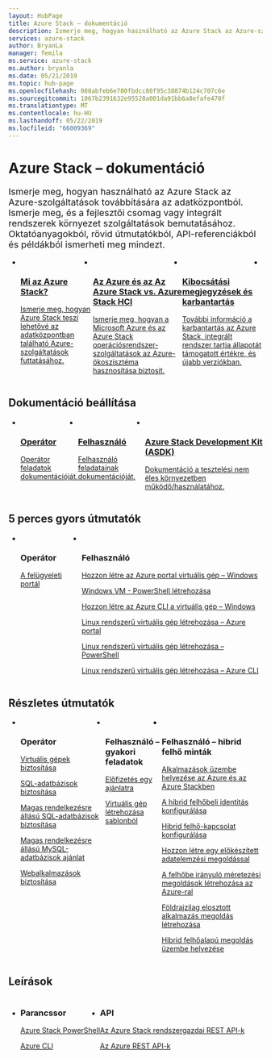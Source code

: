 ```yaml
---
layout: HubPage
title: Azure Stack – dokumentáció
description: Ismerje meg, hogyan használható az Azure Stack az Azure-szolgáltatások továbbítására az adatközpontból. Ismerje meg, és a fejlesztői csomag vagy integrált rendszerek környezet szolgáltatások bemutatásához. Az oktatóanyagok, gyors útmutatók, API-referenciák és példák bemutatják, hogyan használható az Azure Stack és az API-k.
services: azure-stack
author: BryanLa
manager: femila
ms.service: azure-stack
ms.author: bryanla
ms.date: 05/21/2019
ms.topic: hub-page
ms.openlocfilehash: 080abfeb6e780fbdcc80f95c38874b124c707c6e
ms.sourcegitcommit: 1067b2391632e95528a001da91bb6a8efafe470f
ms.translationtype: MT
ms.contentlocale: hu-HU
ms.lasthandoff: 05/22/2019
ms.locfileid: "66009369"
---
```

<div id="main" class="v2">
<h1>Azure Stack – dokumentáció</h1>
<p style="font-size: 1.12rem;margin-bottom: 1rem;">Ismerje meg, hogyan használható az Azure Stack az Azure-szolgáltatások továbbítására az adatközpontból. Ismerje meg, és a fejlesztői csomag vagy integrált rendszerek környezet szolgáltatások bemutatásához. Oktatóanyagokból, rövid útmutatókból, API-referenciákból és példákból ismerheti meg mindezt.</p>
<ul class="cardsY panelContent singlePanelContent" style="display:flex!important;">
        <li>
            <a href="/azure-stack/operator/azure-stack-overview">
                <div class="cardSize">
                    <div class="cardPadding">
                        <div class="card">
                            <div class="cardImageOuter">
                                <div class="cardImage">
                                    <img src="media/index/i_overview.svg" alt="" />
                                </div>
                            </div>
                            <div class="cardText">
                                <h3>Mi az Azure Stack?</h3>
                                <p>Ismerje meg, hogyan Azure Stack teszi lehetővé az adatközpontban található Azure-szolgáltatások futtatásához.</p>
                            </div>
                        </div>
                    </div>
                </div>
            </a>
        </li>
        <li>
            <a href="/azure-stack/operator/compare-azure-azure-stack">
                <div class="cardSize">
                    <div class="cardPadding">
                        <div class="card">
                            <div class="cardImageOuter">
                                <div class="cardImage">
                                    <img src="media/index/i_overview.svg" alt="" />
                                </div>
                            </div>
                            <div class="cardText">
                                <h3>Az Azure és az Az Azure Stack vs. Azure Stack HCI</h3>
                                <p>Ismerje meg, hogyan a Microsoft Azure és az Azure Stack operációsrendszer-szolgáltatások az Azure-ökoszisztéma hasznosítása biztosít.</p>
                            </div>
                        </div>
                    </div>
                </div>
            </a>
        </li>
        <li>
            <a href="/azure-stack/operator/azure-stack-servicing-policy">
                <div class="cardSize">
                    <div class="cardPadding">
                        <div class="card">
                            <div class="cardImageOuter">
                                <div class="cardImage">
                                    <img src="media/index/i_guidelines.svg" alt="" />
                                </div>
                            </div>
                            <div class="cardText">
                                <h3>Kibocsátási megjegyzések és karbantartás</h3>
                                <p>További információ a karbantartás az Azure Stack, integrált rendszer tartja állapotát támogatott értékre, és újabb verziókban.</p>
                            </div>
                        </div>
                    </div>
                </div>
            </a>
        </li>
        <li>
</ul>

<h2>Dokumentáció beállítása</h2>
<ul class="cardsY panelContent singlePanelContent" style="display:flex!important;">
    <li>
        <a href="/en-us/azure-stack/operator/">
                <div class="cardSize">
                    <div class="cardPadding">
                        <div class="card">
                            <div class="cardImageOuter">
                                <div class="cardImage">
                                     <img src="media/index/azure-stack2.svg" alt="" >
                                </div>
                            </div>
                            <div class="cardText x-hidden-focus">
                                <h3>Operátor</h3>
                                <p>Operátor feladatok dokumentációját.<br><br></p>
                            </div>
                        </div>
                    </div>
                </div>
            </a>
    </li>
    <li>
        <a href="/en-us/azure-stack/user/">
                <div class="cardSize">
                    <div class="cardPadding">
                        <div class="card">
                            <div class="cardImageOuter">
                                <div class="cardImage">
                                     <img src="media/index/azure-stack2.svg" alt="">
                                </div>
                            </div>
                            <div class="cardText">
                                <h3 class="x-hidden-focus">Felhasználó</h3>
                                <p>Felhasználó feladatainak dokumentációját.<br><br></p>
                            </div>
                        </div>
                    </div>
                </div>
            </a>
    </li>
    <li>
        <a href="/en-us/azure-stack/asdk/">
                <div class="cardSize">
                    <div class="cardPadding">
                        <div class="card">
                            <div class="cardImageOuter">
                                <div class="cardImage">
                                      <img src="media/index/azure-stack2.svg" alt="">
                                </div>
                            </div>
                            <div class="cardText">
                                <h3>Azure Stack Development Kit (ASDK)</h3>
                                <p>Dokumentáció a tesztelési nem éles környezetben működő/használatához.</p>
                            </div>
                        </div>
                    </div>
                </div>
            </a>
    </li>
</ul>

<h2>5 perces gyors útmutatók</h2>
<ul class="cardsF panelContent singlePanelContent cols cols3" style="display:flex!important;">
    <li>
        <div class="cardSize">
            <div class="cardPadding">
                <div class="card">
                    <div class="cardImageOuter">
                        <div class="cardImage">
                            <img src="media/index/i_quick-start.svg" alt="">
                        </div>
                    </div>
                    <div class="cardText">
                        <h3>Operátor</h3>
                        <p><a href="/azure-stack/operator/azure-stack-manage-portals">A felügyeleti portál</a></p>
                    </div>
                </div>
            </div>
        </div>
    </li>
    <li>
        <div class="cardSize">
            <div class="cardPadding">
                <div class="card">
                    <div class="cardImageOuter">
                        <div class="cardImage">
                            <img src="media/index/i_quick-start.svg" alt="">
                        </div>
                    </div>
                    <div class="cardText">
                        <h3>Felhasználó</h3>
                        <p><a href="/azure-stack/user/azure-stack-quick-windows-portal">Hozzon létre az Azure portal virtuális gép – Windows</a></p>
                        <p><a href="/azure-stack/user/azure-stack-quick-create-vm-windows-powershell">Windows VM - PowerShell létrehozása</a></p>
                        <p><a href="/azure-stack/user/azure-stack-quick-create-vm-windows-cli">Hozzon létre az Azure CLI a virtuális gép – Windows</a></p>
                        <p><a href="/azure-stack/user/azure-stack-quick-linux-portal">Linux rendszerű virtuális gép létrehozása – Azure portal</a></p>
                        <p><a href="/azure-stack/user/azure-stack-quick-create-vm-linux-powershell">Linux rendszerű virtuális gép létrehozása – PowerShell</a></p>
                        <p><a href="/azure-stack/user/azure-stack-quick-create-vm-linux-cli">Linux rendszerű virtuális gép létrehozása – Azure CLI</a></p>
                    </div>
                </div>
            </div>
        </div>
    </li>
</ul>

<h2>Részletes útmutatók</h2>
<ul class="cardsF panelContent singlePanelContent cols cols3" style="display:flex!important;">
    <li>
        <div class="cardSize">
            <div class="cardPadding">
                <div class="card">
                    <div class="cardImageOuter">
                        <div class="cardImage">
                            <img src="media/index/i_tasks.svg" alt="">
                        </div>
                    </div>
                    <div class="cardText">
                        <h3>Operátor</h3>
                        <p><a href="/azure-stack/operator/azure-stack-tutorial-tenant-vm">Virtuális gépek biztosítása</a></p>
                        <p><a href="/azure-stack/operator/azure-stack-tutorial-sql-server">SQL-adatbázisok biztosítása</a></p>
                        <p><a href="/azure-stack/operator/azure-stack-tutorial-sql">Magas rendelkezésre állású SQL-adatbázisok biztosítása</a></p>
                        <p><a href="/azure-stack/operator/azure-stack-tutorial-mysql">Magas rendelkezésre állású MySQL-adatbázisok ajánlat</a></p>
                        <p><a href="/azure-stack/operator/azure-stack-tutorial-app-service">Webalkalmazások biztosítása</a></p>
                    </div>
                </div>
            </div>
        </div>
    </li>
    <li>
        <div class="cardSize">
            <div class="cardPadding">
                <div class="card">
                    <div class="cardImageOuter">
                        <div class="cardImage">
                            <img src="media/index/i_tasks.svg" alt="">
                        </div>
                    </div>
                    <div class="cardText">
                        <h3>Felhasználó – gyakori feladatok</h3>
                        <p><a href="/azure-stack/user/azure-stack-subscribe-services">Előfizetés egy ajánlatra</a></p>
                        <p><a href="/azure-stack/user/azure-stack-create-vm-template">Virtuális gép létrehozása sablonból</a></p>
                    </div>
                </div>
            </div>
        </div>
    </li>    
    <li></li>
    <li></li>
    <li>
        <div class="cardSize">
            <div class="cardPadding">
                <div class="card">
                    <div class="cardImageOuter">
                        <div class="cardImage">
                            <img src="media/index/i_tasks.svg" alt="">
                        </div>
                    </div>
                    <div class="cardText">
                        <h3>Felhasználó – hibrid felhő minták</h3>
                        <p><a href="/azure-stack/user/azure-stack-solution-pipeline">Alkalmazások üzembe helyezése az Azure és az Azure Stackben</a></p>
                        <p><a href="/azure-stack/user/azure-stack-solution-hybrid-identity">A hibrid felhőbeli identitás konfigurálása</a></p>
                        <p><a href="/azure-stack/user/azure-stack-solution-hybrid-connectivity">Hibrid felhő-kapcsolat konfigurálása</a></p>
                        <p><a href="/azure-stack/user/azure-stack-solution-staged-data-analytics">Hozzon létre egy előkészített adatelemzési megoldással</a></p>
                        <p><a href="/azure-stack/user/azure-stack-solution-cloud-burst">A felhőbe irányuló méretezési megoldások létrehozása az Azure-ral</a></p>
                        <p><a href="/azure-stack/user/azure-stack-solution-geo-distributed">Földrajzilag elosztott alkalmazás megoldás létrehozása</a></p>
                        <p><a href="/azure-stack/user/azure-stack-solution-hybrid-cloud">Hibrid felhőalapú megoldás üzembe helyezése</a></p>
                    </div>
                </div>
            </div>
        </div>
    </li>        
</ul>

<h2>Leírások</h2>
<ul class="cardsF panelContent singlePanelContent cols cols3" style="display:flex!important;">
    <li>
        <div class="cardSize">
            <div class="cardPadding">
                <div class="card">
                    <div class="cardText">
                        <h3>Parancssor</h3>
                        <p><a href="/powershell/azure/azure-stack/overview">Azure Stack PowerShell</a></p>
                        <p><a href="/cli/azure/?view=azure-cli-latest">Azure CLI</a></p>
                    </div>
                </div>
            </div>
        </div>
    </li>
    <li>
        <div class="cardSize">
            <div class="cardPadding">
                <div class="card">
                    <div class="cardText">
                        <h3>API</h3>
                        <p><a href="/rest/api/azure-stack/">Az Azure Stack rendszergazdai REST API-k</a></p>
                        <p><a href="/rest/api/azure">Az Azure REST API-k</a></p>
                     </div>
                </div>
            </div>
        </div>
    </li>
</ul>
</div>
